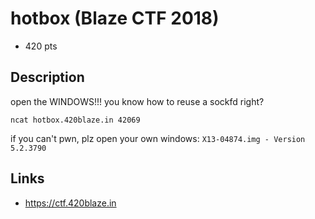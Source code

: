# hotbox (Blaze CTF 2018)
* 420 pts

## Description
>>>
open the WINDOWS!!! you know how to reuse a sockfd right?

`ncat hotbox.420blaze.in 42069`

if you can't pwn, plz open your own windows: `X13-04874.img - Version 5.2.3790`
>>>

## Links
* https://ctf.420blaze.in
